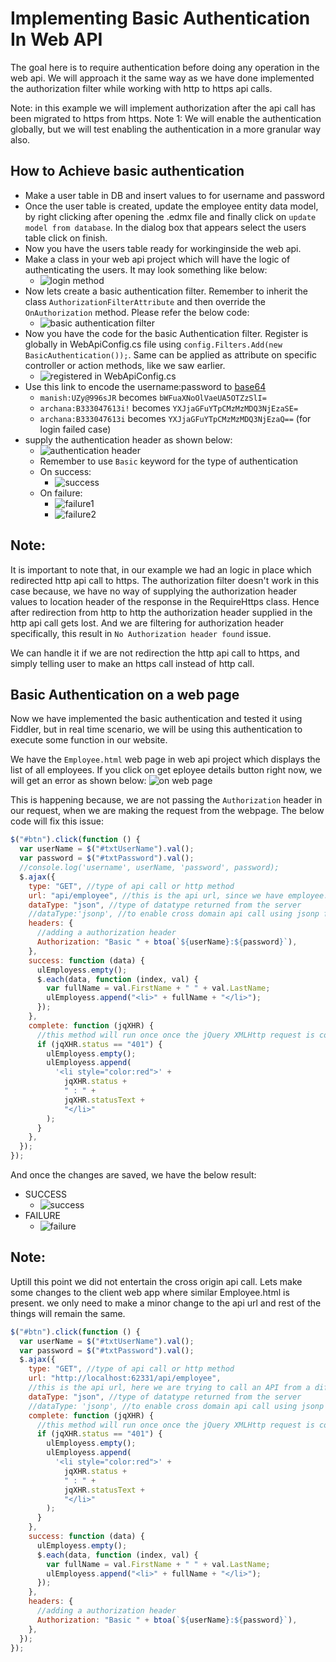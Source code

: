 # Implementing Basic Authentication In Web API

The goal here is to require authentication before doing any operation in the web api. We will approach it the same way as we have done implemented the authorization filter while working with http to https api calls.

Note: in this example we will implement authorization after the api call has been migrated to https from https.
Note 1: We will enable the authentication globally, but we will test enabling the authentication in a more granular way also.

## How to Achieve basic authentication

- Make a user table in DB and insert values to for username and password
- Once the user table is created, update the employee entity data model, by right clicking after opening the .edmx file and finally click on `update model from database`. In the dialog box that appears select the users table click on finish.
- Now you have the users table ready for workinginside the web api.
- Make a class in your web api project which will have the logic of authenticating the users. It may look something like below:
  - ![login method](./images/25.PNG)
- Now lets create a basic authentication filter. Remember to inherit the class `AuthorizationFilterAttribute` and then override the `OnAuthorization` method. Please refer the below code:
  - ![basic authentication filter](./images/26.PNG)
- Now you have the code for the basic Authentication filter. Register is globally in WebApiConfig.cs file using `config.Filters.Add(new BasicAuthentication());`. Same can be applied as attribute on specific controller or action methods, like we saw earlier.
  - ![registered in WebApiConfig.cs](./images/27.PNG)
- Use this link to encode the username:password to [base64](https://www.base64encode.org/)
  - `manish:UZy@996sJR` becomes `bWFuaXNoOlVaeUA5OTZzSlI=`
  - `archana:B333047613i!` becomes `YXJjaGFuYTpCMzMzMDQ3NjEzaSE=`
  - `archana:B333047613i` becomes `YXJjaGFuYTpCMzMzMDQ3NjEzaQ==` (for login failed case)
- supply the authentication header as shown below:
  - ![authentication header](./images/28.PNG)
  - Remember to use `Basic` keyword for the type of authentication
  - On success:
    - ![success](./images/29.PNG)
  - On failure:
    - ![failure1](./images/30.PNG)
    - ![failure2](./images/31.PNG)

## **Note:**

It is important to note that, in our example we had an logic in place which redirected http api call to https. The authorization filter doesn't work in this case because, we have no way of supplying the authorization header values to location header of the response in the RequireHttps class. Hence after redirection from http to http the authorization header supplied in the http api call gets lost. And we are filtering for authorization header specifically, this result in `No Authorization header found` issue.

We can handle it if we are not redirection the http api call to https, and simply telling user to make an https call instead of http call.

## Basic Authentication on a web page

Now we have implemented the basic authentication and tested it using Fiddler, but in real time scenario, we will be using this authentication to execute some function in our website.

We have the `Employee.html` web page in web api project which displays the list of all employees. If you click on get eployee details button right now, we will get an error as shown below:
![on web page](./images/32.png)

This is happening because, we are not passing the `Authorization` header in our request, when we are making the request from the webpage. The below code will fix this issue:

```javascript
$("#btn").click(function () {
  var userName = $("#txtUserName").val();
  var password = $("#txtPassword").val();
  //console.log('username', userName, 'password', password);
  $.ajax({
    type: "GET", //type of api call or http method
    url: "api/employee", //this is the api url, since we have employee.html file in the same project as the web api, so this is okay
    dataType: "json", //type of datatype returned from the server
    //dataType:'jsonp', //to enable cross domain api call using jsonp formatter
    headers: {
      //adding a authorization header
      Authorization: "Basic " + btoa(`${userName}:${password}`),
    },
    success: function (data) {
      ulEmployess.empty();
      $.each(data, function (index, val) {
        var fullName = val.FirstName + " " + val.LastName;
        ulEmployess.append("<li>" + fullName + "</li>");
      });
    },
    complete: function (jqXHR) {
      //this method will run once once the jQuery XMLHttp request is completed
      if (jqXHR.status == "401") {
        ulEmployess.empty();
        ulEmployess.append(
          '<li style="color:red">' +
            jqXHR.status +
            " : " +
            jqXHR.statusText +
            "</li>"
        );
      }
    },
  });
});
```

And once the changes are saved, we have the below result:

- SUCCESS
  - ![success](./images/33.png)
- FAILURE
  - ![failure](./images/34.png)

## Note:

Uptill this point we did not entertain the cross origin api call. Lets make some changes to the client web app where similar Employee.html is present. we only need to make a minor change to the api url and rest of the things will remain the same.

```javascript code
$("#btn").click(function () {
  var userName = $("#txtUserName").val();
  var password = $("#txtPassword").val();
  $.ajax({
    type: "GET", //type of api call or http method
    url: "http://localhost:62331/api/employee",
    //this is the api url, here we are trying to call an API from a different domain
    dataType: "json", //type of datatype returned from the server
    //dataType: 'jsonp', //to enable cross domain api call using jsonp formatter
    complete: function (jqXHR) {
      //this method will run once once the jQuery XMLHttp request is completed
      if (jqXHR.status == "401") {
        ulEmployess.empty();
        ulEmployess.append(
          '<li style="color:red">' +
            jqXHR.status +
            " : " +
            jqXHR.statusText +
            "</li>"
        );
      }
    },
    success: function (data) {
      ulEmployess.empty();
      $.each(data, function (index, val) {
        var fullName = val.FirstName + " " + val.LastName;
        ulEmployess.append("<li>" + fullName + "</li>");
      });
    },
    headers: {
      //adding a authorization header
      Authorization: "Basic " + btoa(`${userName}:${password}`),
    },
  });
});
```
